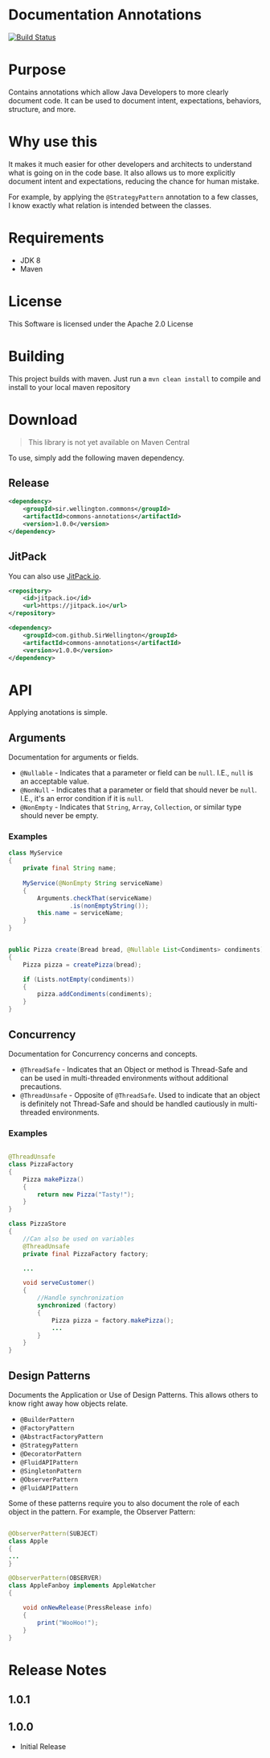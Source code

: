 Documentation Annotations
==============================================

[![Build Status](https://travis-ci.org/SirWellington/commons-annotations.svg)](https://travis-ci.org/SirWellington/commons-annotations)

# Purpose

Contains annotations which allow Java Developers to more clearly document code. 
It can be used to document intent, expectations, behaviors, structure, and more.

# Why use this

It makes it much easier for other developers and architects to understand what is going on in the code base.
It also allows us to more explicitly document intent and expectations, reducing the chance for human mistake.

For example, by applying the `@StrategyPattern` annotation to a few classes, I know exactly what relation is intended between
the classes.

# Requirements

* JDK 8
* Maven

# License

This Software is licensed under the Apache 2.0 License


# Building
This project builds with maven. Just run a `mvn clean install` to compile and install to your local maven repository


# Download

> This library is not yet available on Maven Central

To use, simply add the following maven dependency.

## Release
```xml
<dependency>
	<groupId>sir.wellington.commons</groupId>
	<artifactId>commons-annotations</artifactId>
	<version>1.0.0</version>
</dependency>
```


## JitPack 

You can also use [JitPack.io](https://jitpack.io/#SirWellington/commons-annotations/v1.0.0).

```xml
<repository>
    <id>jitpack.io</id>
    <url>https://jitpack.io</url>
</repository>
```

```xml
<dependency>
    <groupId>com.github.SirWellington</groupId>
    <artifactId>commons-annotations</artifactId>
    <version>v1.0.0</version>
</dependency>
```

# API
 Applying anotations is simple.

## Arguments
Documentation for arguments or fields.

+ `@Nullable` - Indicates that a parameter or field can be `null`. I.E., `null` is an acceptable value.
+ `@NonNull` - Indicates that a parameter or field that should never be `null`. I.E., it's an error condition if it is `null`.
+ `@NonEmpty` - Indicates that `String`, `Array`, `Collection`, or similar type should never be empty. 

### Examples

```java
class MyService
{	
	private final String name;
	
	MyService(@NonEmpty String serviceName)
	{
		Arguments.checkThat(serviceName)
				 .is(nonEmptyString());
		this.name = serviceName;
	}
}

```

```java

public Pizza create(Bread bread, @Nullable List<Condiments> condiments)
{
	Pizza pizza = createPizza(bread);

	if (Lists.notEmpty(condiments))
	{
		pizza.addCondiments(condiments);
	}
}

```

## Concurrency
Documentation for Concurrency concerns and concepts.

+ `@ThreadSafe` - Indicates that an Object or method is Thread-Safe and can be used in multi-threaded environments without additional precautions.
+ `@ThreadUnsafe` - Opposite of `@ThreadSafe`. Used to indicate that an object is definitely not Thread-Safe and should be handled cautiously in multi-threaded environments.

### Examples
```java

@ThreadUnsafe
class PizzaFactory
{
	Pizza makePizza()
	{
		return new Pizza("Tasty!");
	}
}	

class PizzaStore
{
	//Can also be used on variables
	@ThreadUnsafe
	private final PizzaFactory factory;

	...

	void serveCustomer()
	{	
		//Handle synchronization
		synchronized (factory) 
		{
			Pizza pizza = factory.makePizza();
			...
		}
	}
}
```

## Design Patterns
Documents the Application or Use of Design Patterns. This allows others to know right away how objects relate.

+ `@BuilderPattern`
+ `@FactoryPattern`
+ `@AbstractFactoryPattern`
+ `@StrategyPattern`
+ `@DecoratorPattern`
+ `@FluidAPIPattern`
+ `@SingletonPattern`
+ `@ObserverPattern`
+ `@FluidAPIPattern`

Some of these patterns require you to also document the role of each object in the pattern. 
For example, the Observer Pattern:

```java

@ObserverPattern(SUBJECT)
class Apple 
{
...
}

@ObserverPattern(OBSERVER)
class AppleFanboy implements AppleWatcher
{

	void onNewRelease(PressRelease info)
	{
		print("WooHoo!");
	}
}

```

# Release Notes


## 1.0.1


## 1.0.0
+ Initial Release